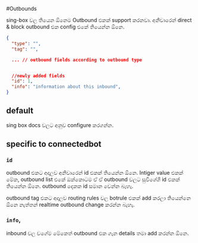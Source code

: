 #Outbounds

sing-box වල තියෙන ඕනෙම Outbound එකක් support කරනවා. අනිවාරෙන් direct & block outbound එක config එකේ තියෙන්න ඕනෙ.

```json
{
  "type": "",
  "tag": "",

  ... // outbound fields according to outbound type


  //newly added fields
  "id": 1,
  "info": "information about this inbound",
}
```

## default

sing box docs වලට අනුව configure කරගන්න.

## specific to connectedbot

### **`id`**

outbound එකට අදාලව අනිවාරෙන් id එකක් තියෙන්න ඕනෙ. Intiger value එකක් මේක, outbound list එකේ ඔක්කොටම ඒ ඒ outbound වලට සුවිශේශි id එකක් තියෙන්න ඕනෙ.
outbound දෙකක id සමාන වෙන්න බැහැ.

outbound tag එකට අදාලව routing rules වල botrule එකක් add කරලා තියෙන්නෙ ඕනෙ නැත්තන් realtime outbound change කරන්න බැහැ.

### **`info`**,

inbound වල වගේම මේකෙත් outbound එක ගැන details තමා add කරන්න ඕනෙ.
